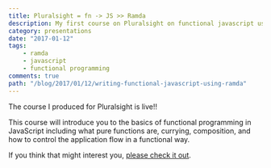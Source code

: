 ```yaml
---
title: Pluralsight = fn -> JS >> Ramda
description: My first course on Pluralsight on functional javascript using Ramda
category: presentations
date: "2017-01-12"
tags:
    - ramda
    - javascript
    - functional programming
comments: true
path: "/blog/2017/01/12/writing-functional-javascript-using-ramda"
---
```


The course I produced for Pluralsight is live!!

This course will introduce you to the basics of functional programming in JavaScript including what pure functions are, currying, composition, and how to control the application flow in a functional way.

If you think that might interest you, [please check it out](https://app.pluralsight.com/library/courses/javascript-ramda-functional).

<script async src="//pagead2.googlesyndication.com/pagead/js/adsbygoogle.js"></script>
<!-- Responsive content -->

<ins class="adsbygoogle"
     style="display:block"
     data-ad-client="ca-pub-1865353648221711"
     data-ad-slot="8499334570"
     data-ad-format="auto"></ins>

<script>
(adsbygoogle = window.adsbygoogle || []).push({});
</script>
